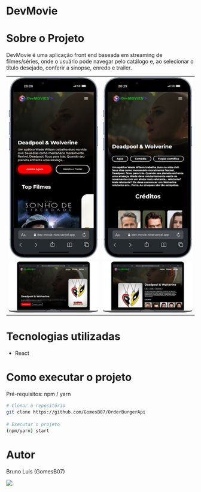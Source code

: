 # DevMovie

# Sobre o Projeto
  DevMovie é uma aplicação front end baseada em streaming de filmes/séries, onde o usuário pode navegar pelo catálogo e, ao selecionar o título desejado, conferir a sinopse, enredo e trailer.



<table>
  <tr>
    <td><img src="https://github.com/GomesB07/DevMovie/blob/master/src/assets/printProject/iPhone%2013%20Pro%20dev%20movie.png" width="300px" /></td>
    <td><img src="https://github.com/GomesB07/DevMovie/blob/master/src/assets/printProject/iPhone%2013%20Pro%20dev%20movie%20(1).png" width="300px" /></td>
  </tr>
  <tr>
    <td><img src="https://github.com/GomesB07/DevMovie/blob/master/src/assets/printProject/Macbook%20Air%20dev%20movie.png" width="500px" /></td>
    <td><img src="https://github.com/GomesB07/DevMovie/blob/master/src/assets/printProject/Macbook-Air-dev-movie-nine.vercel.app.png" width="500px" /></td>
  </tr>
</table>









# Tecnologias utilizadas

- React

# Como executar o projeto
Pré-requisitos: npm / yarn

```bash
# Clonar o repositório
git clone https://github.com/GomesB07/OrderBurgerApi

# Executar o projeto
(npm/yarn) start
```
# Autor

Bruno Luis (GomesB07)

<img src="https://github.com/GomesB07/OrderBurgerApi/assets/93354781/ab950a69-af6d-4bec-9263-d1a7a807ac52" width="200px" />



